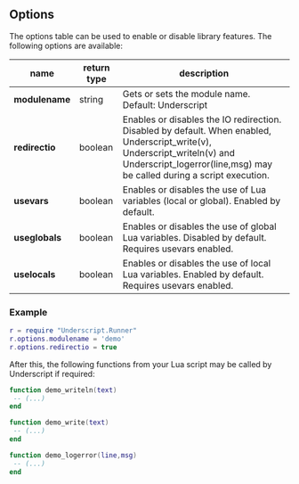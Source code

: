 ## Options

The options table can be used to enable or disable library features. The following options are available:

name | return type | description
--- | --- | ---
**modulename** | string | Gets or sets the module name. Default: Underscript
**redirectio** | boolean | Enables or disables the IO redirection. Disabled by default. When enabled, Underscript_write(v), Underscript_writeln(v) and Underscript_logerror(line,msg) may be called during a script execution.
**usevars** | boolean | Enables or disables the use of Lua variables (local or global). Enabled by default.
**useglobals** | boolean | Enables or disables the use of global Lua variables. Disabled by default. Requires usevars enabled.
**uselocals** | boolean | 	Enables or disables the use of local Lua variables. Enabled by default. Requires usevars enabled.

### Example

```lua
r = require "Underscript.Runner"
r.options.modulename = 'demo'
r.options.redirectio = true
```

After this, the following functions from your Lua script may be called by Underscript if required:

```lua
function demo_writeln(text)
 -- (...)
end

function demo_write(text)
 -- (...)
end

function demo_logerror(line,msg)
 -- (...)
end
```
